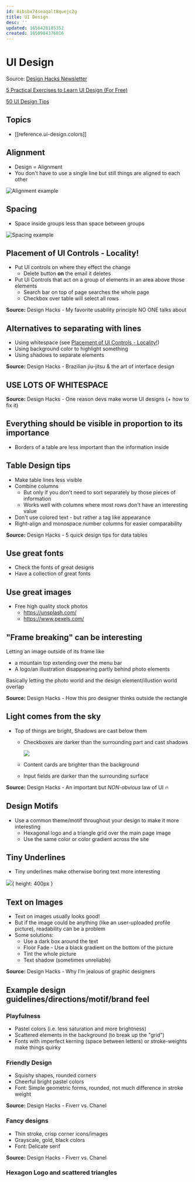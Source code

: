 ```yaml
---
id: 8ibsbx74seaqalt8quejc2g
title: UI Design
desc: ''
updated: 1656428185352
created: 1650984376016
---
```


# UI Design

Source: [Design Hacks Newsletter](https://learnui.design/newsletter.html)

[5 Practical Exercises to Learn UI Design (For Free)](https://learnui.design/blog/5-practical-exercises-learn-ui-design-free.html)

[50 UI Design Tips](https://twitter.com/erikdkennedy/status/1328771593934290944)


## Topics
- [[reference.ui-design.colors]]

## Alignment

- Design = Alignment
- You don't have to use a single line but still things are aligned to each other

![Alignment example](assets/images/alignment-example.png)

## Spacing

- Space inside groups less than space between groups

![Spacing example](assets/images/spacing.png)

## Placement of UI Controls - Locality!
- Put UI controls on where they effect the change
  - Delete button **on** the email it deletes
- Put UI Controls that act on a group of elements in an area above those elements
  - Search bar on top of page searches the whole page
  - Checkbox over table will select all rows

**Source:** Design Hacks - My favorite usability principle NO ONE talks about


## Alternatives to separating with lines
- Using whitespace (see [Placement of UI Controls - Locality!](#placement-of-ui-controls---locality))
- Using background color to highlight something
- Using shadows to separate elements

**Source:** Design Hacks - Brazilian jiu-jitsu & the art of interface design

## USE LOTS OF WHITESPACE
**Source:** Design Hacks - One reason devs make worse UI designs (+ how to fix it)

## Everything should be visible in proportion to its importance
- Borders of a table are less important than the information inside

## Table Design tips
- Make table lines less visible
- Combine columns
  - But only if you don't need to sort separately by those pieces of information
  - Works well with columns where most rows don't have an interesting value
- Don't use colored text - but rather a tag like appearance
- Right-align and monospace number columns for easier comparability

**Source:** Design Hacks - 5 quick design tips for data tables

## Use great fonts
- Check the fonts of great designs
- Have a collection of great fonts

## Use great images

- Free high quality stock photos
  - https://unsplash.com/
  - https://www.pexels.com/

## "Frame breaking" can be interesting
Letting an image outside of its frame like
- a mountain top extending over the menu bar
- A logo/an illustration disappearing partly behind photo elements

Basically letting the photo world and the design element/illustion world overlap

**Source:** Design Hacks - How this pro designer thinks outside the rectangle

## Light comes from the sky
- Top of things are bright, Shadows are cast below them
  - Checkboxes are darker than the surrounding part and cast shadows

    ![](assets/images/checkbox-shadow-example.png)
  - Content cards are brighter than the background
  - Input fields are darker than the surrounding surface

**Source:** Design Hacks - An important but *NON-obvious* law of UI 🔥

## Design Motifs
- Use a common theme/motif throughout your design to make it more interesting
  - Hexagonal logo and a triangle grid over the main page image
  - Use the same color or color gradient across the site

## Tiny Underlines
- Tiny underlines make otherwise boring text more interesting

![](assets/images/tiny-underlines-example.jpeg){ height: 400px }

## Text on Images
- Text on images usually looks good!
- But if the image could be anything (like an user-uploaded profile picture), readability can be a problem
- Some solutions:
  - Use a dark box around the text
  - Floor Fade - Use a black gradient on the bottom of the picture
  - Tint the whole picture
  - Text shadow (sometimes unreliable)

**Source:** Design Hacks - Why I’m jealous of graphic designers

## Example design guidelines/directions/motif/brand feel

### Playfulness
- Pastel colors (i.e. less saturation and more brightness)
- Scattered elements in the background (to break up the "grid")
- Fonts with imperfect kerning (space between letters) or stroke-weights make things quirky

### Friendly Design
- Squishy shapes, rounded corners
- Cheerful bright pastel colors
- Font: Simple geometric forms, rounded, not much difference in stroke weight

**Source:** Design Hacks - Fiverr vs. Chanel

### Fancy designs
- Thin stroke, crisp corner icons/images
- Grayscale, gold, black colors
- Font: Delicate serif

**Source:** Design Hacks - Fiverr vs. Chanel

### Hexagon Logo and scattered triangles

